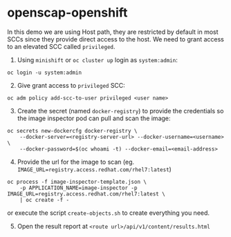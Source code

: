 # openscap-openshift

In this demo we are using Host path, they are restricted by default in most SCCs since they provide direct access to the host. We need to grant access to an elevated SCC called `privileged`.

1. Using `minishift` or `oc cluster up` login as `system:admin`:
```
oc login -u system:admin
```
  
2. Give grant access to `privileged` SCC:
```
oc adm policy add-scc-to-user privileged <user name>
```
3. Create the secret (named `docker-registry`) to provide the credentials so the image inspector pod can pull and scan the image:
```
oc secrets new-dockercfg docker-registry \
    --docker-server=<registry-server-url> --docker-username=<username> \
    --docker-password=$(oc whoami -t) --docker-email=<email-address>
```

4. Provide the url for the image to scan (eg. `IMAGE_URL=registry.access.redhat.com/rhel7:latest`)
```
oc process -f image-inspector-template.json \
    -p APPLICATION_NAME=image-inspector -p IMAGE_URL=registry.access.redhat.com/rhel7:latest \
    | oc create -f -
```
or execute the script `create-objects.sh` to create everything you need.

5. Open the result report at `<route url>/api/v1/content/results.html`

